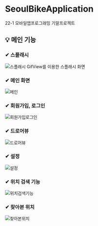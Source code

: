 # SeoulBikeApplication
22-1 모바일앱프로그래밍 기말프로젝트

## 💡 메인 기능

### ✔ 스플래시

![스플래시](https://user-images.githubusercontent.com/68561229/187443967-51759096-71b3-422a-b4f8-c875d5e55867.png)
GifView를 이용한 스플래시 화면

### ✔ 메인 화면

![메인](https://user-images.githubusercontent.com/68561229/187444387-d83dd17c-6cf8-472f-bfb1-84c8997b3509.png)

### ✔ 회원가입, 로그인

![회원가입로그인](https://user-images.githubusercontent.com/68561229/187444564-19c5d5f5-a7fa-41d4-b317-24c08b0ee633.png)

### ✔ 드로어뷰

![드로어뷰](https://user-images.githubusercontent.com/68561229/187444676-5b6e70a7-710f-45a5-9076-dfb6261abd20.png)

### ✔ 설정

![설정](https://user-images.githubusercontent.com/68561229/187444997-c5626257-7b2b-4ab0-9ab9-a5a6e595d853.png)

### ✔ 위치 검색 기능

![위치검색기능](https://user-images.githubusercontent.com/68561229/187445065-fd652149-58ce-46fa-805c-fc928bcc84b7.png)

### ✔ 찾아본 위치

![찾아본위치](https://user-images.githubusercontent.com/68561229/187445152-c86d616d-b16f-42c0-af94-23c2b09c3076.png)
